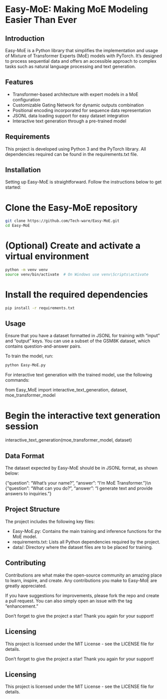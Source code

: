 # Easy-MoE: Making MoE Modeling Easier Than Ever

## Introduction

Easy-MoE is a Python library that simplifies the implementation and usage of Mixture of Transformer Experts (MoE) models with PyTorch. It’s designed to process sequential data and offers an accessible approach to complex tasks such as natural language processing and text generation.

## Features

- Transformer-based architecture with expert models in a MoE configuration
- Customizable Gating Network for dynamic outputs combination
- Positional encoding incorporated for sequence data representation
- JSONL data loading support for easy dataset integration
- Interactive text generation through a pre-trained model

## Requirements

This project is developed using Python 3 and the PyTorch library. All dependencies required can be found in the requirements.txt file.

## Installation

Setting up Easy-MoE is straightforward. Follow the instructions below to get started:

# Clone the Easy-MoE repository
```bash
git clone https://github.com/Tech-ware/Easy-MoE.git
cd Easy-MoE
```

# (Optional) Create and activate a virtual environment
```bash
python -m venv venv
source venv/bin/activate  # On Windows use venv\Scripts\activate
```

# Install the required dependencies
```bash
pip install -r requirements.txt
```

## Usage

Ensure that you have a dataset formatted in JSONL for training with “input” and “output” keys. You can use a subset of the GSM8K dataset, which contains question-and-answer pairs.

To train the model, run:

```bash
python Easy-MoE.py
```


For interactive text generation with the trained model, use the following commands:

from Easy_MoE import interactive_text_generation, dataset, moe_transformer_model

# Begin the interactive text generation session
interactive_text_generation(moe_transformer_model, dataset)


## Data Format

The dataset expected by Easy-MoE should be in JSONL format, as shown below:

{“question”: “What’s your name?”, “answer”: “I’m MoE Transformer.”}\n
{“question”: “What can you do?”, “answer”: “I generate text and provide answers to inquiries.”}


## Project Structure

The project includes the following key files:

- Easy-MoE.py: Contains the main training and inference functions for the MoE model.
- requirements.txt: Lists all Python dependencies required by the project.
- data/: Directory where the dataset files are to be placed for training.

## Contributing

Contributions are what make the open-source community an amazing place to learn, inspire, and create. Any contributions you make to Easy-MoE are greatly appreciated.

If you have suggestions for improvements, please fork the repo and create a pull request. You can also simply open an issue with the tag “enhancement.”

Don’t forget to give the project a star! Thank you again for your support!

## Licensing

This project is licensed under the MIT License - see the LICENSE file for details.

Don’t forget to give the project a star! Thank you again for your support!

## Licensing

This project is licensed under the MIT License - see the LICENSE file for details.
